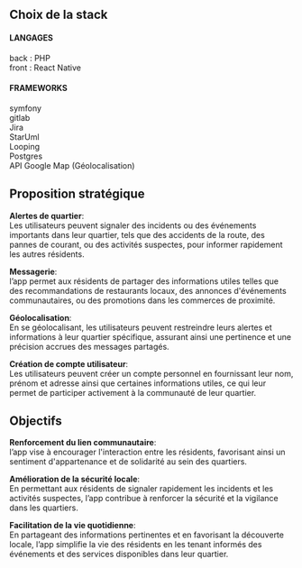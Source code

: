 ## Choix de la stack
#### LANGAGES  
back : PHP  
front : React Native


#### FRAMEWORKS  
symfony  
gitlab  
Jira  
StarUml  
Looping  
Postgres  
API Google Map (Géolocalisation)

## Proposition stratégique

**Alertes de quartier**:  
Les utilisateurs peuvent signaler des incidents ou des événements importants dans leur quartier, tels que des accidents de la route, des pannes de courant, ou des activités suspectes, pour informer rapidement les autres résidents.
   
**Messagerie**:  
l’app permet aux résidents de partager des informations utiles telles que des recommandations de restaurants locaux, des annonces d'événements communautaires, ou des promotions dans les commerces de proximité.

**Géolocalisation**:  
En se géolocalisant, les utilisateurs peuvent restreindre leurs alertes et informations à leur quartier spécifique, assurant ainsi une pertinence et une précision accrues des messages partagés.

**Création de compte utilisateur**:  
Les utilisateurs peuvent créer un compte personnel en fournissant leur nom, prénom et adresse ainsi que certaines informations utiles, ce qui leur permet de participer activement à la communauté de leur quartier.

## Objectifs
**Renforcement du lien communautaire**:  
l’app vise à encourager l'interaction entre les résidents, favorisant ainsi un sentiment d'appartenance et de solidarité au sein des quartiers.

**Amélioration de la sécurité locale**:  
En permettant aux résidents de signaler rapidement les incidents et les activités suspectes, l’app contribue à renforcer la sécurité et la vigilance dans les quartiers.

**Facilitation de la vie quotidienne**:  
En partageant des informations pertinentes et en favorisant la découverte locale, l’app simplifie la vie des résidents en les tenant informés des événements et des services disponibles dans leur quartier.
